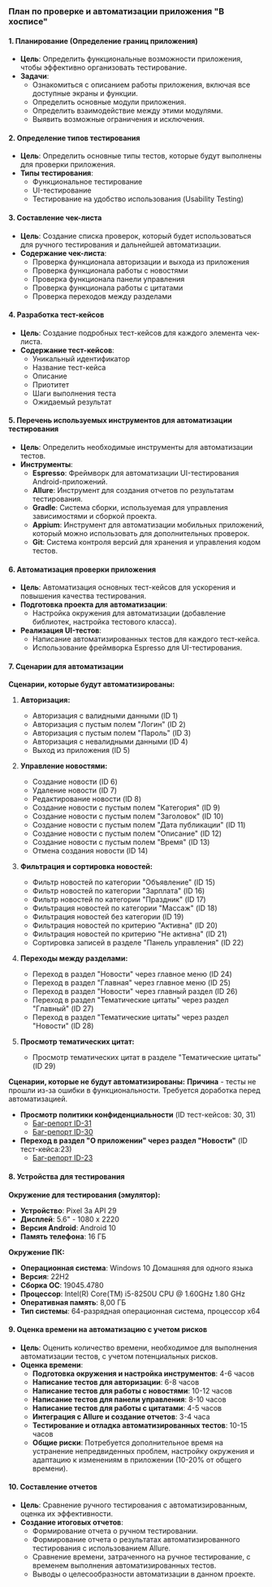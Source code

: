 ### План по проверке и автоматизации приложения "В хосписе"

#### 1. Планирование (Определение границ приложения)
- **Цель**: Определить функциональные возможности приложения, чтобы эффективно организовать тестирование.
- **Задачи**:
  - Ознакомиться с описанием работы приложения, включая все доступные экраны и функции.
  - Определить основные модули приложения.
  - Определить взаимодействие между этими модулями.
  - Выявить возможные ограничения и исключения.

#### 2. Определение типов тестирования
- **Цель**: Определить основные типы тестов, которые будут выполнены для проверки приложения.
- **Типы тестирования**:
  - Функциональное тестирование
  - UI-тестирование
  - Тестирование на удобство использования (Usability Testing)

#### 3. Составление чек-листа
- **Цель**: Создание списка проверок, который будет использоваться для ручного тестирования и дальнейшей автоматизации.
- **Содержание чек-листа**:
  - Проверка функционала авторизации и выхода из приложения
  - Проверка функционала работы с новостями
  - Проверка функционала панели управления
  - Проверка функционала работы с цитатами
  - Проверка переходов между разделами

#### 4. Разработка тест-кейсов
- **Цель**: Создание подробных тест-кейсов для каждого элемента чек-листа.
- **Содержание тест-кейсов**:
  - Уникальный идентификатор
  - Название тест-кейса
  - Описание
  - Приотитет 
  - Шаги выполнения теста
  - Ожидаемый результат 
  

#### 5. Перечень используемых инструментов для автоматизации тестирования
- **Цель**: Определить необходимые инструменты для автоматизации тестов.
- **Инструменты**:
  - **Espresso**: Фреймворк для автоматизации UI-тестирования Android-приложений.
  - **Allure**: Инструмент для создания отчетов по результатам тестирования.
  - **Gradle**: Система сборки, используемая для управления зависимостями и сборкой проекта.
  - **Appium**: Инструмент для автоматизации мобильных приложений, который можно использовать для дополнительных проверок.
  - **Git**: Система контроля версий для хранения и управления кодом тестов.

#### 6. Автоматизация проверки приложения
- **Цель**: Автоматизация основных тест-кейсов для ускорения и повышения качества тестирования.
- **Подготовка проекта для автоматизации**:
  - Настройка окружения для автоматизации (добавление библиотек, настройка тестового класса).
- **Реализация UI-тестов**:
  - Написание автоматизированных тестов для каждого тест-кейса.
  - Использование фреймворка Espresso для UI-тестирования.

#### 7. Сценарии для автоматизации

**Сценарии, которые будут автоматизированы:**

1. **Авторизация:**
   - Авторизация с валидными данными (ID 1)
   - Авторизация с пустым полем "Логин" (ID 2)
   - Авторизация с пустым полем "Пароль" (ID 3)
   - Авторизация с невалидными данными (ID 4)
   - Выход из приложения (ID 5)

2. **Управление новостями:**
   - Создание новости (ID 6)
   - Удаление новости (ID 7)
   - Редактирование новости (ID 8)
   - Создание новости с пустым полем "Категория" (ID 9)
   - Создание новости с пустым полем "Заголовок" (ID 10)
   - Создание новости с пустым полем "Дата публикации" (ID 11)
   - Создание новости с пустым полем "Описание" (ID 12)
   - Создание новости с пустым полем "Время" (ID 13)
   - Отмена создания новости (ID 14)

3. **Фильтрация и сортировка новостей:**
   - Фильтр новостей по категории "Объявление" (ID 15)
   - Фильтр новостей по категории "Зарплата" (ID 16)
   - Фильтр новостей по категории "Праздник" (ID 17)
   - Фильтрация новостей по категории "Массаж" (ID 18)
   - Фильтрация новостей без категории (ID 19)
   - Фильтрация новостей по критерию "Активна" (ID 20)
   - Фильтрация новостей по критерию "Не активна" (ID 21)
   - Сортировка записей в разделе "Панель управления" (ID 22)

4. **Переходы между разделами:**
   - Переход в раздел "Новости" через главное меню (ID 24)
   - Переход в раздел "Главная" через главное меню (ID 25)
   - Переход в раздел "Новости" через главный раздел (ID 26)
   - Переход в раздел "Тематические цитаты" через раздел "Главный" (ID 27)
   - Переход в раздел "Тематические цитаты" через раздел "Новости" (ID 28)

5. **Просмотр тематических цитат:**
   - Просмотр тематических цитат в разделе "Тематические цитаты" (ID 29)

**Сценарии, которые не будут автоматизированы:**
  **Причина** - тесты не прошли из-за ошибки в функциональности. Требуется доработка перед автоматизацией.
  - **Просмотр политики конфиденциальности** (ID тест-кейсов: 30, 31) 
    - [Баг-репорт ID-31](https://github.com/Pastukhovalydia/Diplom/issues/3#issue-249880626)
    - [Баг-репорт ID-30](https://github.com/Pastukhovalydia/Diplom/issues/2#issue-2498803658)
  - **Переход в раздел "О приложении" через раздел "Новости"** (ID тест-кейса:23)
    - [Баг-репорт ID-23](https://github.com/Pastukhovalydia/Diplom/issues/1#issue-2498801219)

#### 8. Устройства для тестирования

**Окружение для тестирования (эмулятор):**
- **Устройство**: Pixel 3a API 29
- **Дисплей**: 5.6" - 1080 x 2220
- **Версия Android**: Android 10
- **Память телефона**: 16 ГБ

**Окружение ПК:**
- **Операционная система**: Windows 10 Домашняя для одного языка
- **Версия**: 22H2
- **Сборка ОС**: 19045.4780
- **Процессор**: Intel(R) Core(TM) i5-8250U CPU @ 1.60GHz 1.80 GHz
- **Оперативная память**: 8,00 ГБ
- **Тип системы**: 64-разрядная операционная система, процессор x64

#### 9. Оценка времени на автоматизацию с учетом рисков
- **Цель**: Оценить количество времени, необходимое для выполнения автоматизации тестов, с учетом потенциальных рисков.
- **Оценка времени**:
  - **Подготовка окружения и настройка инструментов**: 4-6 часов
  - **Написание тестов для авторизации**: 6-8 часов
  - **Написание тестов для работы с новостями**: 10-12 часов
  - **Написание тестов для панели управления**: 8-10 часов
  - **Написание тестов для работы с цитатами**: 4-5 часов
  - **Интеграция с Allure и создание отчетов**: 3-4 часа
  - **Тестирование и отладка автоматизированных тестов**: 10-15 часов
  - **Общие риски**: Потребуется дополнительное время на устранение непредвиденных проблем, настройку окружения и адаптацию к изменениям в приложении (10-20% от общего времени).

#### 10. Составление отчетов
- **Цель**: Сравнение ручного тестирования с автоматизированным, оценка их эффективности.
- **Создание итоговых отчетов**:
  - Формирование отчета о ручном тестировании.
  - Формирование отчета о результатах автоматизированного тестирования с использованием Allure.
  - Сравнение времени, затраченного на ручное тестирование, с временем выполнения автоматизированных тестов.
  - Выводы о целесообразности автоматизации в данном проекте.

